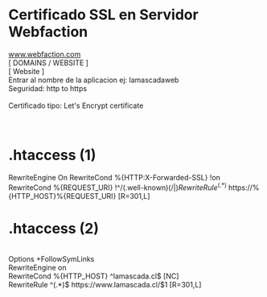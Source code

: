# Certificado SSL en Servidor Webfaction <br>

www.webfaction.com <br>
[ DOMAINS / WEBSITE ] <br>
[ Website ]
 <br>
Entrar al nombre de la aplicacion ej: lamascadaweb <br>
Seguridad: http to https <br>
 <br>
Certificado tipo: Let's Encrypt certificate  <br>
 <br>
 <br>
# .htaccess (1) <br>
RewriteEngine On
RewriteCond %{HTTP:X-Forwarded-SSL} !on
RewriteCond %{REQUEST_URI} !^/(.well-known)(/|$)
RewriteRule ^(.*)$ https://%{HTTP_HOST}%{REQUEST_URI} [R=301,L]


# .htaccess (2) <br>
 <br>
Options +FollowSymLinks <br>
RewriteEngine on <br>
RewriteCond %{HTTP_HOST} ^lamascada.cl$ [NC] <br>
RewriteRule ^(.*)$ https://www.lamascada.cl/$1 [R=301,L] <br>
